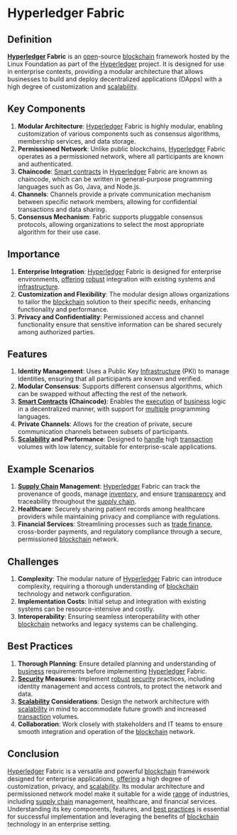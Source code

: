# Hyperledger Fabric

## Definition
**[Hyperledger](../h/hyperledger.md) Fabric** is an [open](../o/open.md)-source [blockchain](../b/blockchain_in_trading.md) framework hosted by the Linux Foundation as part of the [Hyperledger](../h/hyperledger.md) project. It is designed for use in enterprise contexts, providing a modular architecture that allows businesses to build and deploy decentralized applications (DApps) with a high degree of customization and [scalability](../s/scalability.md).

## Key Components
1. **Modular Architecture**: [Hyperledger](../h/hyperledger.md) Fabric is highly modular, enabling customization of various components such as consensus algorithms, membership services, and data storage.
2. **Permissioned Network**: Unlike public blockchains, [Hyperledger](../h/hyperledger.md) Fabric operates as a permissioned network, where all participants are known and authenticated.
3. **Chaincode**: [Smart contracts](../s/smart_contracts_in_trading.md) in [Hyperledger](../h/hyperledger.md) Fabric are known as chaincode, which can be written in general-purpose programming languages such as Go, Java, and Node.js.
4. **Channels**: Channels provide a private communication mechanism between specific network members, allowing for confidential transactions and data sharing.
5. **Consensus Mechanism**: Fabric supports pluggable consensus protocols, allowing organizations to select the most appropriate algorithm for their use case.

## Importance
1. **Enterprise Integration**: [Hyperledger](../h/hyperledger.md) Fabric is designed for enterprise environments, [offering](../o/offering.md) [robust](../r/robust.md) integration with existing systems and [infrastructure](../i/infrastructure.md).
2. **Customization and Flexibility**: The modular design allows organizations to tailor the [blockchain](../b/blockchain_in_trading.md) solution to their specific needs, enhancing functionality and performance.
3. **Privacy and Confidentiality**: Permissioned access and channel functionality ensure that sensitive information can be shared securely among authorized parties.

## Features
1. **Identity Management**: Uses a Public Key [Infrastructure](../i/infrastructure.md) (PKI) to manage identities, ensuring that all participants are known and verified.
2. **Modular Consensus**: Supports different consensus algorithms, which can be swapped without affecting the rest of the network.
3. **[Smart Contracts](../s/smart_contracts_in_trading.md) (Chaincode)**: Enables the [execution](../e/execution.md) of [business](../b/business.md) logic in a decentralized manner, with support for [multiple](../m/multiple.md) programming languages.
4. **Private Channels**: Allows for the creation of private, secure communication channels between subsets of participants.
5. **[Scalability](../s/scalability.md) and Performance**: Designed to [handle](../h/handle.md) high [transaction](../t/transaction.md) volumes with low latency, suitable for enterprise-scale applications.

## Example Scenarios
1. **[Supply Chain](../s/supply_chain.md) Management**: [Hyperledger](../h/hyperledger.md) Fabric can track the provenance of goods, manage [inventory](../i/inventory.md), and ensure [transparency](../t/transparency.md) and traceability throughout the [supply chain](../s/supply_chain.md).
2. **Healthcare**: Securely sharing patient records among healthcare providers while maintaining privacy and compliance with regulations.
3. **Financial Services**: Streamlining processes such as [trade finance](../t/trade_finance.md), cross-border payments, and regulatory compliance through a secure, permissioned [blockchain](../b/blockchain_in_trading.md) network.

## Challenges
1. **Complexity**: The modular nature of [Hyperledger](../h/hyperledger.md) Fabric can introduce complexity, requiring a thorough understanding of [blockchain](../b/blockchain_in_trading.md) technology and network configuration.
2. **Implementation Costs**: Initial setup and integration with existing systems can be resource-intensive and costly.
3. **Interoperability**: Ensuring seamless interoperability with other [blockchain](../b/blockchain_in_trading.md) networks and legacy systems can be challenging.

## Best Practices
1. **Thorough Planning**: Ensure detailed planning and understanding of [business](../b/business.md) requirements before implementing [Hyperledger](../h/hyperledger.md) Fabric.
2. **[Security](../s/security.md) Measures**: Implement [robust](../r/robust.md) [security](../s/security.md) practices, including identity management and access controls, to protect the network and data.
3. **[Scalability](../s/scalability.md) Considerations**: Design the network architecture with [scalability](../s/scalability.md) in mind to accommodate future growth and increased [transaction](../t/transaction.md) volumes.
4. **Collaboration**: Work closely with stakeholders and IT teams to ensure smooth integration and operation of the [blockchain](../b/blockchain_in_trading.md) network.

## Conclusion
[Hyperledger](../h/hyperledger.md) Fabric is a versatile and powerful [blockchain](../b/blockchain_in_trading.md) framework designed for enterprise applications, [offering](../o/offering.md) a high degree of customization, privacy, and [scalability](../s/scalability.md). Its modular architecture and permissioned network model make it suitable for a wide [range](../r/range.md) of industries, including [supply chain](../s/supply_chain.md) management, healthcare, and financial services. Understanding its key components, features, and [best practices](../b/best_practices.md) is essential for successful implementation and leveraging the benefits of [blockchain](../b/blockchain_in_trading.md) technology in an enterprise setting.


